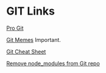 # GIT Links

[Pro Git](https://progit.org/)

[Git Memes](http://wheningit.tumblr.com/)
Important.

[Git Cheat Sheet](http://www.git-tower.com/blog/git-cheat-sheet/)

[Remove node_modules from Git repo](https://gist.github.com/paulallies/0052fab554b14bbfa3ef)
